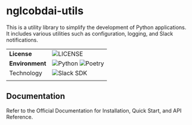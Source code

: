 # nglcobdai-utils

This is a utility library to simplify the development of Python applications.  
It includes various utilities such as configuration, logging, and Slack notifications.

|                 |                                                                                                                                                                          |
| --------------- | ------------------------------------------------------------------------------------------------------------------------------------------------------------------------ |
| **License**     | ![LICENSE](https://img.shields.io/badge/license-MIT-blue.svg?style=flat)                                                                                                 |
| **Environment** | ![Python](https://img.shields.io/badge/-Python_3.10-F9DC3E.svg?logo=python&style=flat) ![Poetry](https://img.shields.io/badge/-Poetry-2c2d72.svg?logo=python&style=flat) |
| Technology      | ![Slack SDK](https://img.shields.io/badge/-Slack_SDK-4A154B.svg?logo=slack&style=flat)                                                                                   |
|                 |

## Documentation

Refer to the Official Documentation for Installation, Quick Start, and API Reference.
